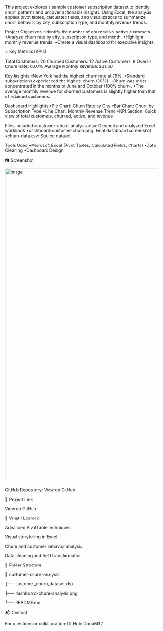 This project explores a sample customer subscription dataset to identify churn patterns and uncover actionable insights. Using Excel, the analysis applies pivot tables, calculated fields, and visualizations to summarize churn behavior by city, subscription type, and monthly revenue trends.

Project Objectives
	•Identify the number of churned vs. active customers.
	•Analyze churn rate by city, subscription type, and month.
	•Highlight monthly revenue trends.
	•Create a visual dashboard for executive insights.

💡 Key Metrics (KPIs)

Total Customers: 20
Churned Customers: 12
Active Customers: 8
Overall Churn Rate: 60.0%
Average Monthly Revenue: $31.50

Key Insights
	•New York had the highest churn rate at 75%.
	•Standard subscriptions experienced the highest churn (80%).
	•Churn was most concentrated in the months of June and October (100% churn).
	•The average monthly revenue for churned customers is slightly higher than that of retained customers.

Dashboard Highlights
	•Pie Chart: Churn Rate by City
	•Bar Chart: Churn by Subscription Type
	•Line Chart: Monthly Revenue Trend
	•KPI Section: Quick view of total customers, churned, active, and revenue

Files Included
	•customer-churn-analysis.xlsx: Cleaned and analyzed Excel workbook
	•dashboard-customer-churn.png: Final dashboard screenshot
	•churn-data.csv: Source dataset

Tools Used
	•Microsoft Excel (Pivot Tables, Calculated Fields, Charts)
	•Data Cleaning
	•Dashboard Design

📷 Screenshot

<img width="1037" alt="image" src="https://github.com/user-attachments/assets/3e40b58d-0bc7-4aaf-970e-4cc1d917640a" />

GitHub Repository:
View on GitHub


🔗 Project Link

View on GitHub

🧠 What I Learned

Advanced PivotTable techniques

Visual storytelling in Excel

Churn and customer behavior analysis

Data cleaning and field transformation

📂 Folder Structure

📁 customer-churn-analysis

├── customer_churn_dataset.xlsx

├── dashboard-churn-analysis.png

└── README.md

📬 Contact

For questions or collaboration:
GitHub: DonaM32

